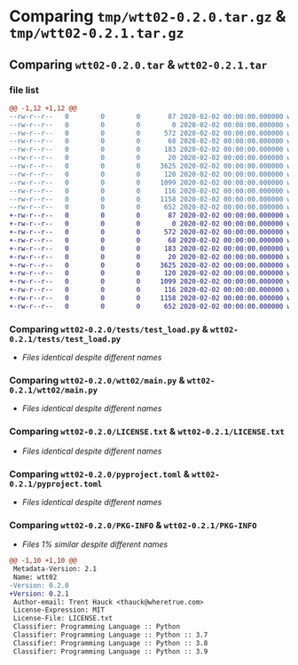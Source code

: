 # Comparing `tmp/wtt02-0.2.0.tar.gz` & `tmp/wtt02-0.2.1.tar.gz`

## Comparing `wtt02-0.2.0.tar` & `wtt02-0.2.1.tar`

### file list

```diff
@@ -1,12 +1,12 @@
--rw-r--r--   0        0        0       87 2020-02-02 00:00:00.000000 wtt02-0.2.0/Makefile
--rw-r--r--   0        0        0        0 2020-02-02 00:00:00.000000 wtt02-0.2.0/tests/__init__.py
--rw-r--r--   0        0        0      572 2020-02-02 00:00:00.000000 wtt02-0.2.0/tests/test_load.py
--rw-r--r--   0        0        0       68 2020-02-02 00:00:00.000000 wtt02-0.2.0/wtt02/__about__.py
--rw-r--r--   0        0        0      183 2020-02-02 00:00:00.000000 wtt02-0.2.0/wtt02/__init__.py
--rw-r--r--   0        0        0       20 2020-02-02 00:00:00.000000 wtt02-0.2.0/wtt02/_env.py
--rw-r--r--   0        0        0     3625 2020-02-02 00:00:00.000000 wtt02-0.2.0/wtt02/main.py
--rw-r--r--   0        0        0      120 2020-02-02 00:00:00.000000 wtt02-0.2.0/.gitignore
--rw-r--r--   0        0        0     1099 2020-02-02 00:00:00.000000 wtt02-0.2.0/LICENSE.txt
--rw-r--r--   0        0        0      116 2020-02-02 00:00:00.000000 wtt02-0.2.0/README.md
--rw-r--r--   0        0        0     1158 2020-02-02 00:00:00.000000 wtt02-0.2.0/pyproject.toml
--rw-r--r--   0        0        0      652 2020-02-02 00:00:00.000000 wtt02-0.2.0/PKG-INFO
+-rw-r--r--   0        0        0       87 2020-02-02 00:00:00.000000 wtt02-0.2.1/Makefile
+-rw-r--r--   0        0        0        0 2020-02-02 00:00:00.000000 wtt02-0.2.1/tests/__init__.py
+-rw-r--r--   0        0        0      572 2020-02-02 00:00:00.000000 wtt02-0.2.1/tests/test_load.py
+-rw-r--r--   0        0        0       68 2020-02-02 00:00:00.000000 wtt02-0.2.1/wtt02/__about__.py
+-rw-r--r--   0        0        0      183 2020-02-02 00:00:00.000000 wtt02-0.2.1/wtt02/__init__.py
+-rw-r--r--   0        0        0       20 2020-02-02 00:00:00.000000 wtt02-0.2.1/wtt02/_env.py
+-rw-r--r--   0        0        0     3625 2020-02-02 00:00:00.000000 wtt02-0.2.1/wtt02/main.py
+-rw-r--r--   0        0        0      120 2020-02-02 00:00:00.000000 wtt02-0.2.1/.gitignore
+-rw-r--r--   0        0        0     1099 2020-02-02 00:00:00.000000 wtt02-0.2.1/LICENSE.txt
+-rw-r--r--   0        0        0      116 2020-02-02 00:00:00.000000 wtt02-0.2.1/README.md
+-rw-r--r--   0        0        0     1158 2020-02-02 00:00:00.000000 wtt02-0.2.1/pyproject.toml
+-rw-r--r--   0        0        0      652 2020-02-02 00:00:00.000000 wtt02-0.2.1/PKG-INFO
```

### Comparing `wtt02-0.2.0/tests/test_load.py` & `wtt02-0.2.1/tests/test_load.py`

 * *Files identical despite different names*

### Comparing `wtt02-0.2.0/wtt02/main.py` & `wtt02-0.2.1/wtt02/main.py`

 * *Files identical despite different names*

### Comparing `wtt02-0.2.0/LICENSE.txt` & `wtt02-0.2.1/LICENSE.txt`

 * *Files identical despite different names*

### Comparing `wtt02-0.2.0/pyproject.toml` & `wtt02-0.2.1/pyproject.toml`

 * *Files identical despite different names*

### Comparing `wtt02-0.2.0/PKG-INFO` & `wtt02-0.2.1/PKG-INFO`

 * *Files 1% similar despite different names*

```diff
@@ -1,10 +1,10 @@
 Metadata-Version: 2.1
 Name: wtt02
-Version: 0.2.0
+Version: 0.2.1
 Author-email: Trent Hauck <thauck@wheretrue.com>
 License-Expression: MIT
 License-File: LICENSE.txt
 Classifier: Programming Language :: Python
 Classifier: Programming Language :: Python :: 3.7
 Classifier: Programming Language :: Python :: 3.8
 Classifier: Programming Language :: Python :: 3.9
```

